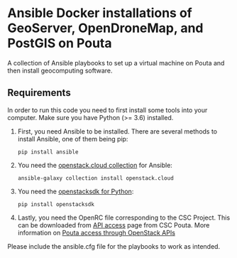 # Ansible Docker installations of GeoServer, OpenDroneMap, and PostGIS on Pouta

A collection of Ansible playbooks to set up a virtual machine on Pouta and then install geocomputing software.

## Requirements

In order to run this code you need to first install some tools into your computer. Make sure you have Python (>= 3.6) installed.

1. First, you need Ansible to be installed. There are several methods to install Ansible, one of them being pip:
   
     `pip install ansible`
  
3. You need the [openstack.cloud collection](https://docs.ansible.com/ansible/latest/collections/openstack/cloud/index.html) for Ansible:
   
     `ansible-galaxy collection install openstack.cloud`
  
5. You need the [openstacksdk for Python](https://pypi.org/project/openstacksdk/):
   
     `pip install openstacksdk`
  
7. Lastly, you need the OpenRC file corresponding to the CSC Project. This can be downloaded from [API access](https://pouta.csc.fi/dashboard/project/api_access/) page from CSC Pouta. More information on [Pouta access through OpenStack APIs](https://docs.csc.fi/cloud/pouta/api-access/)


Please include the ansible.cfg file for the playbooks to work as intended.
